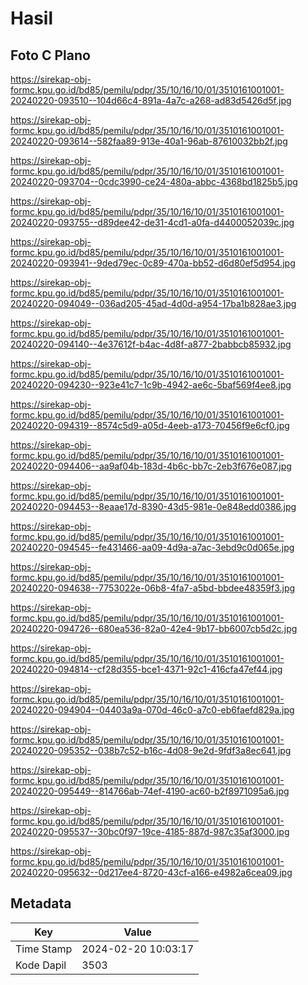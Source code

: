 # Hasil

## Foto C Plano

https://sirekap-obj-formc.kpu.go.id/bd85/pemilu/pdpr/35/10/16/10/01/3510161001001-20240220-093510--104d66c4-891a-4a7c-a268-ad83d5426d5f.jpg

https://sirekap-obj-formc.kpu.go.id/bd85/pemilu/pdpr/35/10/16/10/01/3510161001001-20240220-093614--582faa89-913e-40a1-96ab-87610032bb2f.jpg

https://sirekap-obj-formc.kpu.go.id/bd85/pemilu/pdpr/35/10/16/10/01/3510161001001-20240220-093704--0cdc3990-ce24-480a-abbc-4368bd1825b5.jpg

https://sirekap-obj-formc.kpu.go.id/bd85/pemilu/pdpr/35/10/16/10/01/3510161001001-20240220-093755--d89dee42-de31-4cd1-a0fa-d4400052039c.jpg

https://sirekap-obj-formc.kpu.go.id/bd85/pemilu/pdpr/35/10/16/10/01/3510161001001-20240220-093941--9ded79ec-0c89-470a-bb52-d6d80ef5d954.jpg

https://sirekap-obj-formc.kpu.go.id/bd85/pemilu/pdpr/35/10/16/10/01/3510161001001-20240220-094049--036ad205-45ad-4d0d-a954-17ba1b828ae3.jpg

https://sirekap-obj-formc.kpu.go.id/bd85/pemilu/pdpr/35/10/16/10/01/3510161001001-20240220-094140--4e37612f-b4ac-4d8f-a877-2babbcb85932.jpg

https://sirekap-obj-formc.kpu.go.id/bd85/pemilu/pdpr/35/10/16/10/01/3510161001001-20240220-094230--923e41c7-1c9b-4942-ae6c-5baf569f4ee8.jpg

https://sirekap-obj-formc.kpu.go.id/bd85/pemilu/pdpr/35/10/16/10/01/3510161001001-20240220-094319--8574c5d9-a05d-4eeb-a173-70456f9e6cf0.jpg

https://sirekap-obj-formc.kpu.go.id/bd85/pemilu/pdpr/35/10/16/10/01/3510161001001-20240220-094406--aa9af04b-183d-4b6c-bb7c-2eb3f676e087.jpg

https://sirekap-obj-formc.kpu.go.id/bd85/pemilu/pdpr/35/10/16/10/01/3510161001001-20240220-094453--8eaae17d-8390-43d5-981e-0e848edd0386.jpg

https://sirekap-obj-formc.kpu.go.id/bd85/pemilu/pdpr/35/10/16/10/01/3510161001001-20240220-094545--fe431466-aa09-4d9a-a7ac-3ebd9c0d065e.jpg

https://sirekap-obj-formc.kpu.go.id/bd85/pemilu/pdpr/35/10/16/10/01/3510161001001-20240220-094638--7753022e-06b8-4fa7-a5bd-bbdee48359f3.jpg

https://sirekap-obj-formc.kpu.go.id/bd85/pemilu/pdpr/35/10/16/10/01/3510161001001-20240220-094726--680ea536-82a0-42e4-9b17-bb6007cb5d2c.jpg

https://sirekap-obj-formc.kpu.go.id/bd85/pemilu/pdpr/35/10/16/10/01/3510161001001-20240220-094814--cf28d355-bce1-4371-92c1-416cfa47ef44.jpg

https://sirekap-obj-formc.kpu.go.id/bd85/pemilu/pdpr/35/10/16/10/01/3510161001001-20240220-094904--04403a9a-070d-46c0-a7c0-eb6faefd829a.jpg

https://sirekap-obj-formc.kpu.go.id/bd85/pemilu/pdpr/35/10/16/10/01/3510161001001-20240220-095352--038b7c52-b16c-4d08-9e2d-9fdf3a8ec641.jpg

https://sirekap-obj-formc.kpu.go.id/bd85/pemilu/pdpr/35/10/16/10/01/3510161001001-20240220-095449--814766ab-74ef-4190-ac60-b2f8971095a6.jpg

https://sirekap-obj-formc.kpu.go.id/bd85/pemilu/pdpr/35/10/16/10/01/3510161001001-20240220-095537--30bc0f97-19ce-4185-887d-987c35af3000.jpg

https://sirekap-obj-formc.kpu.go.id/bd85/pemilu/pdpr/35/10/16/10/01/3510161001001-20240220-095632--0d217ee4-8720-43cf-a166-e4982a6cea09.jpg


## Metadata

| Key        | Value               |
| ---------- | ------------------- |
| Time Stamp | 2024-02-20 10:03:17 |
| Kode Dapil | 3503                |



